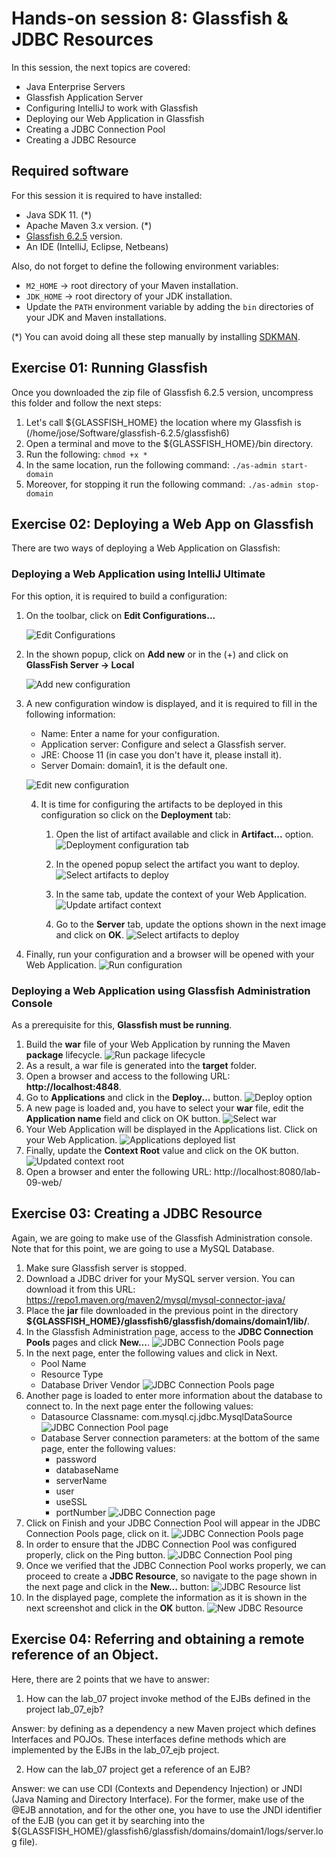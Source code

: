 
# Hands-on session 8: Glassfish & JDBC Resources

In this session, the next topics are covered:

- Java Enterprise Servers 
- Glassfish Application Server
- Configuring IntelliJ to work with Glassfish
- Deploying our Web Application in Glassfish
- Creating a JDBC Connection Pool
- Creating a JDBC Resource


## Required software

For this session it is required to have installed:

- Java SDK 11. (*)
- Apache Maven 3.x version. (*)
- [Glassfish 6.2.5](https://www.eclipse.org/downloads/download.php?file=/ee4j/glassfish/glassfish-6.2.5.zip) version.
- An IDE (IntelliJ, Eclipse, Netbeans)

Also, do not forget to define the following environment variables:

- `M2_HOME` -> root directory of your Maven installation.
- `JDK_HOME` -> root directory of your JDK installation.
- Update the `PATH` environment variable by adding the `bin` directories of your JDK and Maven installations.

(*) You can avoid doing all these step manually by installing
[SDKMAN](https://sdkman.io/).


## Exercise 01: Running Glassfish

Once you downloaded the zip file of Glassfish 6.2.5 version, uncompress this folder and follow the next steps:

1. Let's call ${GLASSFISH_HOME} the location where my Glassfish is (/home/jose/Software/glassfish-6.2.5/glassfish6)
2. Open a terminal and move to the ${GLASSFISH_HOME}/bin directory. 
3. Run the following: `chmod +x *`
4. In the same location, run the following command: `./as-admin start-domain`
5. Moreover, for stopping it run the following command: `./as-admin stop-domain`

## Exercise 02: Deploying a Web App on Glassfish

There are two ways of deploying a Web Application on Glassfish:

### Deploying a Web Application using IntelliJ Ultimate

For this option, it is required to build a configuration:

1. On the toolbar, click on **Edit Configurations...**

   ![Edit Configurations](images/e2_p1_configuration.png "Edit Configurations")

2. In the shown popup, click on **Add new** or in the (+) and click on **GlassFish Server -> Local**

   ![Add new configuration](images/e2_p1_new_configuration.png "Add new configuration")

3. A new configuration window is displayed, and it is required to fill in the following information:
   - Name: Enter a name for your configuration.
   - Application server: Configure and select a Glassfish server.
   - JRE: Choose 11 (in case you don't have it, please install it).
   - Server Domain: domain1, it is the default one.

   ![Edit new configuration](images/e2_p1_step1_configuration.png "Edit new configuration")

   4. It is time for configuring the artifacts to be deployed in this configuration so click on the **Deployment** tab:

      1. Open the list of artifact available and click in **Artifact...** option.
      ![Deployment configuration tab](images/e2_p1_step2_configuration.png "Deployment configuration tab")
   
      2. In the opened popup select the artifact you want to deploy.
      ![Select artifacts to deploy](images/e2_p1_step2_configuration_artifact_selection.png "Select artifacts to deploy")
   
      3. In the same tab, update the context of your Web Application.
      ![Update artifact context](images/e2_p1_step2_configuration_custom_context.png "Update artifact context")
   
      4. Go to the **Server** tab, update the options shown in the next image and click on **OK**.
      ![Select artifacts to deploy](images/e2_p1_step3.png "Select artifacts to deploy")

5. Finally, run your configuration and a browser will be opened with your Web Application.
   ![Run configuration](images/e2_p1_step4.png "Run configuration")


### Deploying a Web Application using Glassfish Administration Console

As a prerequisite for this, **Glassfish must be running**. 

1. Build the **war** file of your Web Application by running the Maven **package** lifecycle.
![Run package lifecycle](images/e2_p2_war_generation.png "Run package lifecycle")
2. As a result, a war file is generated into the **target** folder.
3. Open a browser and access to the following URL: **http://localhost:4848**.
4. Go to **Applications** and click in the **Deploy...** button.
![Deploy option](images/e2_p2_deploy_application.png "Deploy option")
5. A new page is loaded and, you have to select your **war** file, edit the **Application name** field and click on OK button.
![Select war](images/e2_p2_upload_war.png "Select war")
6. Your Web Application will be displayed in the Applications list. Click on your Web Application.
![Applications deployed list](images/e2_p2_list_apps.png "Applications deployed list")
7. Finally, update the **Context Root** value and click on the OK button.
![Updated context root](images/e2_p2_update_context.png "Updated context root")
8. Open a browser and enter the following URL: http://localhost:8080/lab-09-web/

## Exercise 03: Creating a JDBC Resource

Again, we are going to make use of the Glassfish Administration console. Note that for this point, we are going to use a MySQL Database.

1. Make sure Glassfish server is stopped.
2. Download a JDBC driver for your MySQL server version. You can download it from this URL: https://repo1.maven.org/maven2/mysql/mysql-connector-java/
3. Place the **jar** file downloaded in the previous point in the directory **${GLASSFISH_HOME}/glassfish6/glassfish/domains/domain1/lib/**.
4. In the Glassfish Administration page, access to the **JDBC Connection Pools** pages and click **New...**.
   ![JDBC Connection Pools page](images/e2_p3_jdbc_connection_pools.png "JDBC Connection Pools page")   
5. In the next page, enter the following values and click in Next.
   - Pool Name
   - Resource Type
   - Database Driver Vendor
   ![JDBC Connection Pools page](images/e2_p3_new_jdbc_pool_step1.png "JDBC Connection Pools page")
6. Another page is loaded to enter more information about the database to connect to. In the next page enter the following values:
   - Datasource Classname: com.mysql.cj.jdbc.MysqlDataSource
      ![JDBC Connection Pool page](images/e2_p3_new_jdbc_pool_step2.1.png "JDBC Connection Pool page")
   - Database Server connection parameters: at the bottom of the same page, enter the following values:
     * password
     * databaseName
     * serverName
     * user
     * useSSL
     * portNumber
     ![JDBC Connection page](images/e2_p3_new_jdbc_pool_step2.2.png "JDBC Connection page")
7. Click on Finish and your JDBC Connection Pool will appear in the JDBC Connection Pools page, click on it.
   ![JDBC Connection Pools page](images/e2_p3_new_jdbc_pool_step2.3.png "JDBC Connection Pools page")
8. In order to ensure that the JDBC Connection Pool was configured properly, click on the Ping button.
   ![JDBC Connection Pool ping](images/e2_p3_new_jdbc_pool_step2.4.png "JDBC Connection Pool ping")
9. Once we verified that the JDBC Connection Pool works properly, we can proceed to create a **JDBC Resource**,
so navigate to the page shown in the next page and click in the **New...** button:
   ![JDBC Resource list](images/e2_p3_new_jdbc_resource_step1.png "JDBC Resource list")
10. In the displayed page, complete the information as it is shown in the next screenshot and click in the **OK** button.
    ![New JDBC Resource](images/e2_p3_new_jdbc_resource_step2.png "New JDBC Resource")



## Exercise 04: Referring and obtaining a remote reference of an Object.

Here, there are 2 points that we have to answer:

1. How can the lab_07 project invoke method of the EJBs defined in the project lab_07_ejb?

Answer: by defining as a dependency a new Maven project which defines Interfaces and POJOs. These interfaces define methods which are implemented by the EJBs in the lab_07_ejb project.

2. How can the lab_07 project get a reference of an EJB?

Answer: we can use CDI (Contexts and Dependency Injection) or JNDI (Java Naming and Directory Interface). For the former, make use of the @EJB annotation, and for the other one, you have to use the JNDI identifier of the EJB (you can get it by searching into the ${GLASSFISH_HOME}/glassfish6/glassfish/domains/domain1/logs/server.log file).
